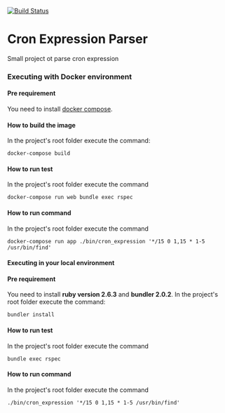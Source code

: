 [![Build Status](https://travis-ci.org/agranado2k/cron_expression_parser.svg?branch=master)](https://travis-ci.org/agranado2k/cron_expression_parser)
# Cron Expression Parser 

Small project ot parse cron expression

### Executing with Docker environment
#### Pre requirement
You need to install [docker compose](https://docs.docker.com/compose/install/).

#### How to build the image
In the project's root folder execute the command:
```shell
docker-compose build
```

#### How to run test
In the project's root folder execute the command
```shell
docker-compose run web bundle exec rspec
```

#### How to run command
In the project's root folder execute the command
```shell
docker-compose run app ./bin/cron_expression '*/15 0 1,15 * 1-5 /usr/bin/find'
```

#### Executing in your local environment
#### Pre requirement
You need to install **ruby version 2.6.3** and **bundler 2.0.2**.
In the project's root folder execute the command:
```shell
bundler install
```

#### How to run test
In the project's root folder execute the command
```shell
bundle exec rspec
```

#### How to run command
In the project's root folder execute the command
```shell
./bin/cron_expression '*/15 0 1,15 * 1-5 /usr/bin/find'
```


